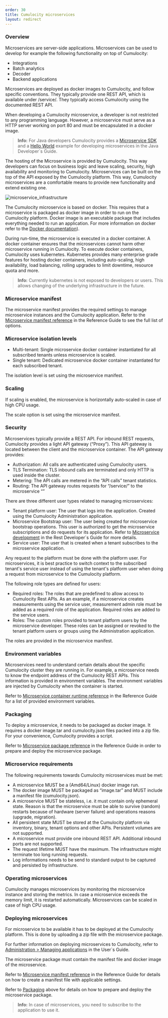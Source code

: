 ```yaml
---
order: 30
title: Cumulocity microservices
layout: redirect
---
```


### Overview

Microservices are server-side applications. Microservices can be used to develop for example the following functionality on top of Cumulocity:

* Integrations
* Batch analytics
* Decoder
* Backend applications 

Microservices are deployed as docker images to Cumulocity, and follow specific conventions. They typically provide one REST API, which is available under /service/<microservice-name>. They typically access Cumulocity using the documented REST API.

When developing a Cumulocity microservice, a developer is not restricted  to any programming language. However, a microservice must serve as a HTTP server working on port 80 and must be encapsulated in a docker image. 

>**Info:** For Java developers Cumulocity provides a [Microservice SDK](/guides/java/developing-microservice) and a [Hello World](/guides/java/java-microservice) example for developing microservices in the Java Developer`s Guide.

The hosting of the Microservice is provided by Cumulocity. This way developers can focus on business logic and leave scaling, security, high availability and monitoring to Cumulocity. Microservices can be built on the top of the API exposed by the Cumulocity platform. This way, Cumulocity microservices are a comfortable means to provide new functionality and extend existing one. 

![microservice_infrastructure](/guides/images/concepts-guide/microservice_infrastructure.png)

The Cumulocity microservice is based on docker. This requires that a microservice is packaged as docker image in order to run on the Cumulocity platform. Docker image is an executable package that includes everything needed to run an application. For more information on docker refer to the [Docker documentation](https://docs.docker.com/get-started/)). 

During run-time, the microservice is executed in a docker container. A docker container ensures that the microservices cannot harm other microservice running in Cumulocity. To execute docker containers, Cumulocity uses kubernetes. Kubernetes provides many enterprise grade features for hosting docker containers, including auto-scaling, high availability, load balancing, rolling upgrades to limit downtime, resource quota and more. 

>**Info:** Currently kubernetes is not exposed to developers or users. This allows changing of the underlying infrastructure in the future.

### Microservice manifest

The microservice manifest provides the required settings to manage microservice instances and the Cumulocity application.
Refer to the [Microservice manifest reference](/guides/reference/microservice-manifest) in the Reference Guide to see the full list of options.

### Microservice isolation levels

* Multi-tenant: Single microservice docker container instantiated for all subscribed tenants unless microservice is scaled.
* Single tenant: Dedicated microservice docker container instantiated for each subscribed tenant.

The isolation level is set using the microservice manifest.

### Scaling

If scaling is enabled, the microservice is horizontally auto-scaled in case of high CPU usage. 

The scale option is set using the microservice manifest.

### Security

Microservices typically provide a REST API. For inbound REST requests, Cumulocity provides a light API gateway (“Proxy”). This API gateway is located between the client and the microservice container. The API gateway provides:

* Authorization: All calls are authenticated using Cumulocity users.
* TLS Termination: TLS inbound calls are terminated and only HTTP is used inside the cluster.
* Metering: The API calls are metered in the “API calls” tenant statistics.
* Routing: The API gateway routes requests for “/service/<name>” to the microservice “<name>”


There are three different user types related to managing microservices: 

* Tenant platform user: The user that logs into the application. Created using the Cumulocity Administration application. 
* Microservice Bootstrap user: The user being created for microservice bootstrap operations. This user is authorized to get the microservice subscriptions and do requests for its application. Refer to [Microservice development](/guides/rest/microservice-development) in the Rest Developer`s Guide for more details.
* Service user: The user that is created when a tenant subscribes to the microservice application.

Any request to the platform must be done with the platform user. For microservices, it is best practice to switch context to the subscribed tenant's service user instead of using the tenant's platform user when doing a request from microservice to the Cumulocity platform.

The following role types are defined for users:

* Required roles: The roles that are predefined to allow access to Cumulocity Rest APIs.
As an example, if a microservice creates measurements using the service user, measurement admin role must be added as a required role of the application.
Required roles are added to the service users.
* Roles: The custom roles provided to tenant platform users by the microservice developer.
These roles can be assigned or revoked to the tenant platform users or groups using the Administration application.

The roles are provided in the microservice manifest.

### Environment variables

Microservices need to understand certain details about the specific Cumulocity cluster they are running in. For example, a microservice needs to know the endpoint address of the Cumulocity REST APIs. This information is provided in environment variables. The environment variables are injected by Cumulocity when the container is started.

Refer to [Microservice container runtime reference](/guides/reference/microservice-runtime) in the Reference Guide for a list of provided environment variables.

### <a name="packaging"></a>Packaging

To deploy a microservice, it needs to be packaged as docker image. It requires a docker image.tar and cumulocity.json files packed into a zip file. For your convenience, Cumulocity provides a script. 

Refer to [Microservice package reference](/guides/reference/microservice-package) in the Reference Guide in order to prepare and deploy the microservice package.

### Microservice requirements

The following requirements towards Cumulocity microservices must be met:

* A microservice MUST be a (Amd64/Linux) docker image run.
* The docker image MUST be packaged as “image.tar” and MUST include a manifest file (cumulocity.json).
* A microservice MUST be stateless, i.e. it must contain only ephemeral state. Reason is that the microservice must be able to survive (random) restarts because of hardware (server failure) and operations reasons (upgrade, migration).
* All persistent state MUST be stored at the Cumulocity platform via inventory, binary, tenant options and other APIs. Persistent volumes are not supported.
* A microservice must provide one inbound REST API. Additional inbound ports are not supported.
* The request lifetime MUST have the maximum. The infrastructure might terminate too long running requests. 
* Log informations needs to be send to standard output to be captured and persisted by infrastructure.


### Operating microservices

Cumulocity manages microservices by monitoring the microservice instance and storing the metrics. In case a microservice exceeds the memory limit, it is restarted automatically. Microservices can be scaled in case of high CPU usage.

### Deploying microservices

For microservice to be available it has to be deployed at the Cumulocity platform. This is done by uploading a zip file with the microservice package. 

For further information on deploying microservices to Cumulocity, refer to [Administration > Managing applications](/guides/users-guide/administration#applications) in the User`s Guide. 

The microservice package must contain the manifest file and docker image of the microservice.

Refer to [Microservice manifest reference](/guides/reference/microservice-manifest) in the Reference Guide for details on how to create a manifest file with applicable settings.

Refer to [Packaging](#packaging) above for details on how to prepare and deploy the microservice package.

>**Info:** In case of microservices, you need to subscribe to the application to use it. 


